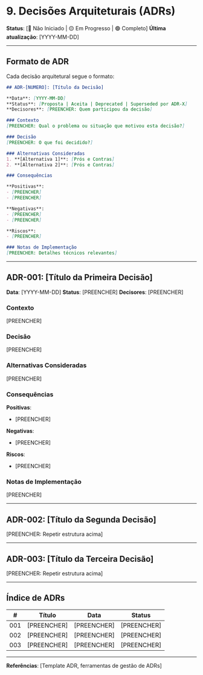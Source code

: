 # 9. Decisões Arquiteturais (ADRs)
<!-- markdownlint-disable MD012 MD029 MD031 MD032 MD036 -->

**Status**: [🔴 Não Iniciado | 🟡 Em Progresso | 🟢 Completo]
**Última atualização**: [YYYY-MM-DD]

---

## Formato de ADR

Cada decisão arquitetural segue o formato:

```markdown
## ADR-[NUMERO]: [Título da Decisão]

**Data**: [YYYY-MM-DD]
**Status**: [Proposta | Aceita | Deprecated | Superseded por ADR-X]
**Decisores**: [PREENCHER: Quem participou da decisão]

### Contexto
[PREENCHER: Qual o problema ou situação que motivou esta decisão?]

### Decisão
[PREENCHER: O que foi decidido?]

### Alternativas Consideradas
1. **[Alternativa 1]**: [Prós e Contras]
2. **[Alternativa 2]**: [Prós e Contras]

### Consequências

**Positivas**:
- [PREENCHER]
- [PREENCHER]

**Negativas**:
- [PREENCHER]
- [PREENCHER]

**Riscos**:
- [PREENCHER]

### Notas de Implementação
[PREENCHER: Detalhes técnicos relevantes]
```

---

## ADR-001: [Título da Primeira Decisão]

**Data**: [YYYY-MM-DD]
**Status**: [PREENCHER]
**Decisores**: [PREENCHER]

### Contexto

[PREENCHER]

### Decisão

[PREENCHER]

### Alternativas Consideradas

[PREENCHER]

### Consequências

**Positivas**:

- [PREENCHER]

**Negativas**:

- [PREENCHER]

**Riscos**:

- [PREENCHER]

### Notas de Implementação

[PREENCHER]

---

## ADR-002: [Título da Segunda Decisão]

[PREENCHER: Repetir estrutura acima]

---

## ADR-003: [Título da Terceira Decisão]

[PREENCHER: Repetir estrutura acima]

---

## Índice de ADRs

| # | Título | Data | Status |
|---|--------|------|--------|
| 001 | [PREENCHER] | [PREENCHER] | [PREENCHER] |
| 002 | [PREENCHER] | [PREENCHER] | [PREENCHER] |
| 003 | [PREENCHER] | [PREENCHER] | [PREENCHER] |

---

**Referências**: [Template ADR, ferramentas de gestão de ADRs]
